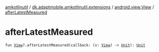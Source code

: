 [amkotlinutil](../../index.md) / [dk.adaptmobile.amkotlinutil.extensions](../index.md) / [android.view.View](index.md) / [afterLatestMeasured](after-latest-measured.md)

# afterLatestMeasured

`fun `[`View`](https://developer.android.com/reference/android/view/View.html)`?.afterLatestMeasured(callback: (v: `[`View`](https://developer.android.com/reference/android/view/View.html)`) -> `[`Unit`](https://kotlinlang.org/api/latest/jvm/stdlib/kotlin/-unit/index.html)`): `[`Unit`](https://kotlinlang.org/api/latest/jvm/stdlib/kotlin/-unit/index.html)
